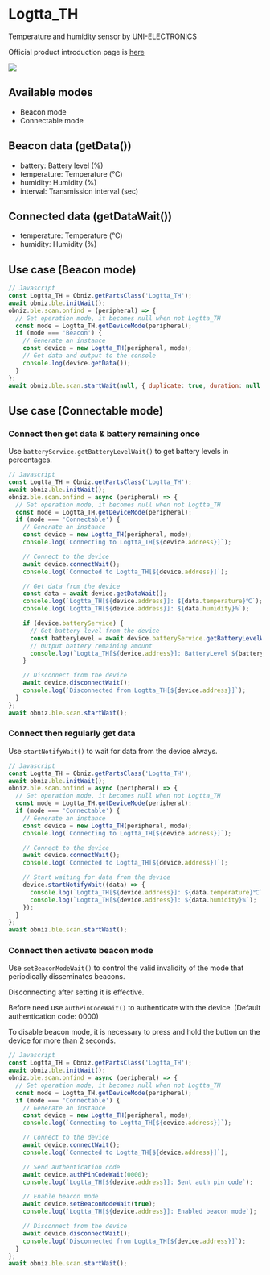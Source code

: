 # Logtta_TH

Temperature and humidity sensor by UNI-ELECTRONICS

Official product introduction page is [here](http://www.uni-elec.co.jp/logtta_page.html)

![](image.jpg)

## Available modes

- Beacon mode
- Connectable mode

## Beacon data (getData())

- battery: Battery level (%)
- temperature: Temperature (℃)
- humidity: Humidity (%)
- interval: Transmission interval (sec)

## Connected data (getDataWait())

- temperature: Temperature (℃)
- humidity: Humidity (%)

## Use case (Beacon mode)

```javascript
// Javascript
const Logtta_TH = Obniz.getPartsClass('Logtta_TH');
await obniz.ble.initWait();
obniz.ble.scan.onfind = (peripheral) => {
  // Get operation mode, it becomes null when not Logtta_TH
  const mode = Logtta_TH.getDeviceMode(peripheral);
  if (mode === 'Beacon') {
    // Generate an instance
    const device = new Logtta_TH(peripheral, mode);
    // Get data and output to the console
    console.log(device.getData());
  }
};
await obniz.ble.scan.startWait(null, { duplicate: true, duration: null });
```

## Use case (Connectable mode)

### Connect then get data & battery remaining once

Use `batteryService.getBatteryLevelWait()` to get battery levels in percentages.

```javascript
// Javascript
const Logtta_TH = Obniz.getPartsClass('Logtta_TH');
await obniz.ble.initWait();
obniz.ble.scan.onfind = async (peripheral) => {
  // Get operation mode, it becomes null when not Logtta_TH
  const mode = Logtta_TH.getDeviceMode(peripheral);
  if (mode === 'Connectable') {
    // Generate an instance
    const device = new Logtta_TH(peripheral, mode);
    console.log(`Connecting to Logtta_TH[${device.address}]`);

    // Connect to the device
    await device.connectWait();
    console.log(`Connected to Logtta_TH[${device.address}]`);

    // Get data from the device
    const data = await device.getDataWait();
    console.log(`Logtta_TH[${device.address}]: ${data.temperature}℃`);
    console.log(`Logtta_TH[${device.address}]: ${data.humidity}%`);

    if (device.batteryService) {
      // Get battery level from the device
      const batteryLevel = await device.batteryService.getBatteryLevelWait();
      // Output battery remaining amount
      console.log(`Logtta_TH[${device.address}]: BatteryLevel ${batteryLevel}%`);
    }

    // Disconnect from the device
    await device.disconnectWait();
    console.log(`Disconnected from Logtta_TH[${device.address}]`);
  }
};
await obniz.ble.scan.startWait();
```

### Connect then regularly get data

Use `startNotifyWait()` to wait for data from the device always.

```javascript
// Javascript
const Logtta_TH = Obniz.getPartsClass('Logtta_TH');
await obniz.ble.initWait();
obniz.ble.scan.onfind = async (peripheral) => {
  // Get operation mode, it becomes null when not Logtta_TH
  const mode = Logtta_TH.getDeviceMode(peripheral);
  if (mode === 'Connectable') {
    // Generate an instance
    const device = new Logtta_TH(peripheral, mode);
    console.log(`Connecting to Logtta_TH[${device.address}]`);

    // Connect to the device
    await device.connectWait();
    console.log(`Connected to Logtta_TH[${device.address}]`);

    // Start waiting for data from the device
    device.startNotifyWait((data) => {
      console.log(`Logtta_TH[${device.address}]: ${data.temperature}℃`);
      console.log(`Logtta_TH[${device.address}]: ${data.humidity}%`);
    });
  }
};
await obniz.ble.scan.startWait();
```

### Connect then activate beacon mode

Use `setBeaconModeWait()` to  control the valid invalidity of the mode that periodically disseminates beacons.

Disconnecting after setting it is effective.

Before need use `authPinCodeWait()` to authenticate with the device. (Default authentication code: 0000)

To disable beacon mode, it is necessary to press and hold the button on the device for more than 2 seconds.

```javascript
// Javascript
const Logtta_TH = Obniz.getPartsClass('Logtta_TH');
await obniz.ble.initWait();
obniz.ble.scan.onfind = async (peripheral) => {
  // Get operation mode, it becomes null when not Logtta_TH
  const mode = Logtta_TH.getDeviceMode(peripheral);
  if (mode === 'Connectable') {
    // Generate an instance
    const device = new Logtta_TH(peripheral, mode);
    console.log(`Connecting to Logtta_TH[${device.address}]`);

    // Connect to the device
    await device.connectWait();
    console.log(`Connected to Logtta_TH[${device.address}]`);

    // Send authentication code
    await device.authPinCodeWait(0000);
    console.log(`Logtta_TH[${device.address}]: Sent auth pin code`);

    // Enable beacon mode
    await device.setBeaconModeWait(true);
    console.log(`Logtta_TH[${device.address}]: Enabled beacon mode`);

    // Disconnect from the device
    await device.disconnectWait();
    console.log(`Disconnected from Logtta_TH[${device.address}]`);
  }
};
await obniz.ble.scan.startWait();
```
